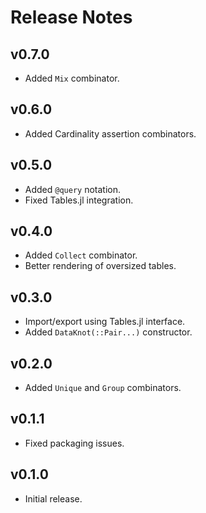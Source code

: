 # Release Notes

## v0.7.0

- Added `Mix` combinator.

## v0.6.0

- Added Cardinality assertion combinators.

## v0.5.0

- Added `@query` notation.
- Fixed Tables.jl integration.

## v0.4.0

- Added `Collect` combinator.
- Better rendering of oversized tables.

## v0.3.0

- Import/export using Tables.jl interface.
- Added `DataKnot(::Pair...)` constructor.

## v0.2.0

- Added `Unique` and `Group` combinators.

## v0.1.1

- Fixed packaging issues.

## v0.1.0

- Initial release.
